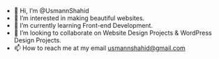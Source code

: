 - 👋 Hi, I’m @UsmannShahid
- 👀 I’m interested in making beautiful websites.
- 🌱 I’m currently learning Front-end Development.
- 💞️ I’m looking to collaborate on Website Design Projects & WordPress Design Projects.
- 📫 How to reach me at my email usmannshahid@gmail.com

<!---
UsmannShahid/UsmannShahid is a ✨ special ✨ repository because its `README.md` (this file) appears on your GitHub profile.
You can click the Preview link to take a look at your changes.
--->
